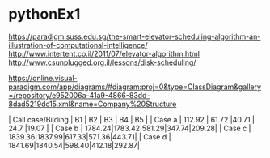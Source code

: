 # pythonEx1
https://paradigm.suss.edu.sg/the-smart-elevator-scheduling-algorithm-an-illustration-of-computational-intelligence/
http://www.intertent.co.il/2011/07/elevator-algorithm.html
http://www.csunplugged.org.il/lessons/disk-scheduling/

https://online.visual-paradigm.com/app/diagrams/#diagram:proj=0&type=ClassDiagram&gallery=/repository/e952006a-41a9-4866-83dd-8dad5219dc15.xml&name=Company%20Structure

| Call case/Bilding 	|   B1   |  B2   |  B3  |  B4  |  B5  | 
| Case a              | 112.92 | 61.72 |40.71 | 24.7 |19.07 |
| Case b              | 1784.24|1783.42|581.29|347.74|209.28|
| Case c              | 1839.36|1837.99|617.33|571.36|443.71|
| Case d              | 1841.69|1840.54|598.40|412.18|292.87|



